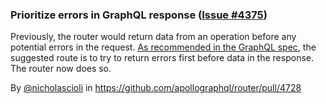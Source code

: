 ### Prioritize errors in GraphQL response ([Issue #4375](https://github.com/apollographql/router/issues/4375))

Previously, the router would return data from an operation before any potential errors in the request.
[As recommended in the GraphQL spec](https://spec.graphql.org/draft/#note-6f005), the suggested route
is to try to return errors first before data in the response. The router now does so.

By [@nicholascioli](https://github.com/nicholascioli) in https://github.com/apollographql/router/pull/4728
